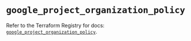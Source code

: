 # `google_project_organization_policy`

Refer to the Terraform Registry for docs: [`google_project_organization_policy`](https://registry.terraform.io/providers/hashicorp/google-beta/5.30.0/docs/resources/google_project_organization_policy).
